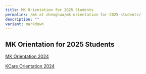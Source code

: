 ```yaml
---
title: MK Orientation for 2025 Students
permalink: /mk-at-zhenghua/mk-orientation-for-2025-students/
description: ""
variant: markdown
---
```

## MK Orientation for 2025 Students

[MK Orientation 2024](/files/MK/MK_Orientation_2024.pdf)

[KCare Orientation 2024](/files/MK/KCare_Orientation_2024.pdf)